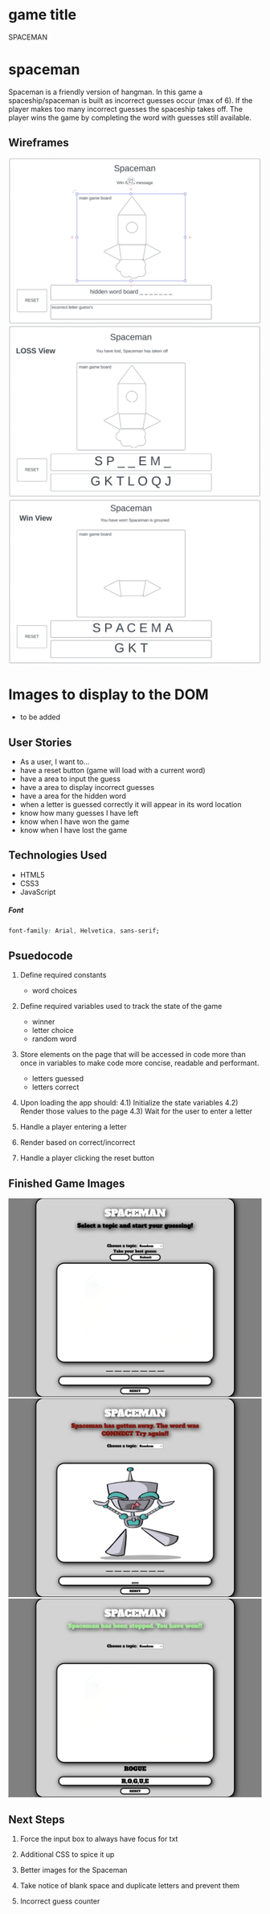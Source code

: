 # game title
SPACEMAN

# spaceman
Spaceman is a friendly version of hangman. In this game a spaceship/spaceman is built as incorrect guesses occur (max of 6). If the player makes too many incorrect guesses the spaceship takes off. The player wins the game by completing the word with guesses still available. 

## Wireframes
![template](wireframe/template.png) 
![loss](wireframe/loss.png) 
![win](wireframe/win.png)


# Images to display to the DOM

- to be added

## User Stories
- As a user, I want to...
- have a reset button (game will load with a current word)
- have a area to input the guess
- have a area to display incorrect guesses
- have a area for the hidden word
- when a letter is guessed correctly it will appear in its word location
- know how many guesses I have left
- know when I have won the game
- know when I have lost the game

## Technologies Used
- HTML5
- CSS3
- JavaScript

##### Font
```css
font-family: Arial, Helvetica, sans-serif;

```

## Psuedocode

1) Define required constants
    - word choices

2) Define required variables used to track the state of the game
    - winner
    - letter choice
    - random word

3) Store elements on the page that will be accessed in code more than once in variables to make code more concise, readable and performant.
    - letters guessed
    - letters correct

4) Upon loading the app should:
  4.1) Initialize the state variables
  4.2) Render those values to the page
  4.3) Wait for the user to enter a letter


5) Handle a player entering a letter

6) Render based on correct/incorrect

7) Handle a player clicking the reset button

## Finished Game Images

![Default](wireframe/MVP-Default.png) 
![Lose](wireframe/MVP-Lose.png) 
![Win](wireframe/MVP-Win.png)


## Next Steps

1) Force the input box to always have focus for txt

2) Additional CSS to spice it up

3) Better images for the Spaceman

4) Take notice of blank space and duplicate letters and prevent them

5) Incorrect guess counter